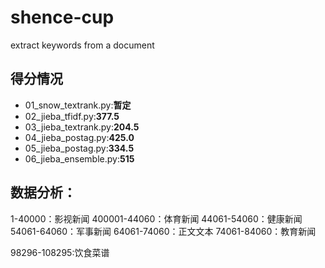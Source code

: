 # shence-cup

extract keywords from a document

## 得分情况

- 01_snow_textrank.py:**暂定**
- 02_jieba_tfidf.py:**377.5**
- 03_jieba_textrank.py:**204.5**
- 04_jieba_postag.py:**425.0**
- 05_jieba_postag.py:**334.5**
- 06_jieba_ensemble.py:**515**
## 数据分析：
1-40000：影视新闻
400001-44060：体育新闻
44061-54060：健康新闻
54061-64060：军事新闻
64061-74060：正文文本
74061-84060：教育新闻

98296-108295:饮食菜谱